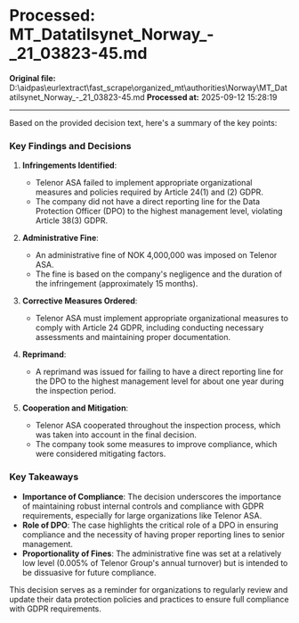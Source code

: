 # Processed: MT_Datatilsynet_Norway_-_21_03823-45.md

**Original file:** D:\aidpas\eurlextract\fast_scrape\organized_mt\authorities\Norway\MT_Datatilsynet_Norway_-_21_03823-45.md
**Processed at:** 2025-09-12 15:28:19

---

Based on the provided decision text, here's a summary of the key points:

### Key Findings and Decisions

1. **Infringements Identified**:
   - Telenor ASA failed to implement appropriate organizational measures and policies required by Article 24(1) and (2) GDPR.
   - The company did not have a direct reporting line for the Data Protection Officer (DPO) to the highest management level, violating Article 38(3) GDPR.

2. **Administrative Fine**:
   - An administrative fine of NOK 4,000,000 was imposed on Telenor ASA.
   - The fine is based on the company's negligence and the duration of the infringement (approximately 15 months).

3. **Corrective Measures Ordered**:
   - Telenor ASA must implement appropriate organizational measures to comply with Article 24 GDPR, including conducting necessary assessments and maintaining proper documentation.

4. **Reprimand**:
   - A reprimand was issued for failing to have a direct reporting line for the DPO to the highest management level for about one year during the inspection period.

5. **Cooperation and Mitigation**:
   - Telenor ASA cooperated throughout the inspection process, which was taken into account in the final decision.
   - The company took some measures to improve compliance, which were considered mitigating factors.

### Key Takeaways

- **Importance of Compliance**: The decision underscores the importance of maintaining robust internal controls and compliance with GDPR requirements, especially for large organizations like Telenor ASA.
- **Role of DPO**: The case highlights the critical role of a DPO in ensuring compliance and the necessity of having proper reporting lines to senior management.
- **Proportionality of Fines**: The administrative fine was set at a relatively low level (0.005% of Telenor Group's annual turnover) but is intended to be dissuasive for future compliance.

This decision serves as a reminder for organizations to regularly review and update their data protection policies and practices to ensure full compliance with GDPR requirements.